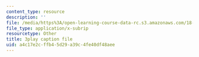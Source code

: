 ```yaml
---
content_type: resource
description: ''
file: /media/https%3A/open-learning-course-data-rc.s3.amazonaws.com/18-02sc-multivariable-calculus-fall-2010/a4c17e2cffb45d29a39c4fe40df48aee_cbSkFpO2jgQ.vtt
file_type: application/x-subrip
resourcetype: Other
title: 3play caption file
uid: a4c17e2c-ffb4-5d29-a39c-4fe40df48aee
---
```

